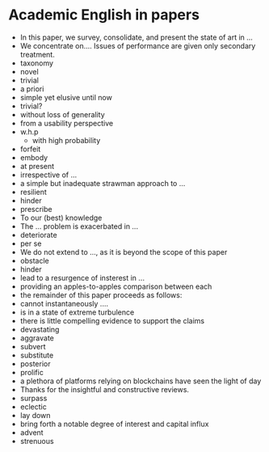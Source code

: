 # Academic English in papers

+ In this paper, we survey, consolidate, and present the state of art in ...
+ We concentrate on.... Issues of performance are given only secondary treatment.
+ taxonomy
+ novel
+ trivial
+ a priori
+ simple yet elusive until now
+ trivial?
+ without loss of generality
+ from a usability perspective
+ w.h.p
    * with high probability
+ forfeit
+ embody
+ at present
+ irrespective of ...
+ a simple but inadequate strawman approach to ...
+ resilient
+ hinder
+ prescribe
+ To our (best) knowledge
+ The ... problem is exacerbated in ...
+ deteriorate
+ per se
+ We do not extend to ..., as it is beyond the scope of this paper
+ obstacle
+ hinder
+ lead to a resurgence of insterest in ...
+ providing an apples-to-apples comparison between each
+ the remainder of this paper proceeds as follows:
+ cannot instantaneously ....
+ is in a state of extreme turbulence
+ there is little compelling evidence to support the claims
+ devastating
+ aggravate
+ subvert
+ substitute
+ posterior 
+ prolific
+ a plethora of platforms relying on blockchains have seen the light of day
+ Thanks for the insightful and constructive reviews.
+ surpass
+ eclectic
+ lay down
+ bring forth a notable degree of interest and capital influx
+ advent
+ strenuous
